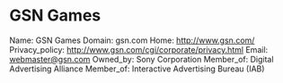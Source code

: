 
# GSN Games

Name: GSN Games
Domain: gsn.com
Home: http://www.gsn.com/
Privacy_policy: http://www.gsn.com/cgi/corporate/privacy.html
Email: webmaster@gsn.com
Owned_by: Sony Corporation
Member_of: Digital Advertising Alliance
Member_of: Interactive Advertising Bureau (IAB)
